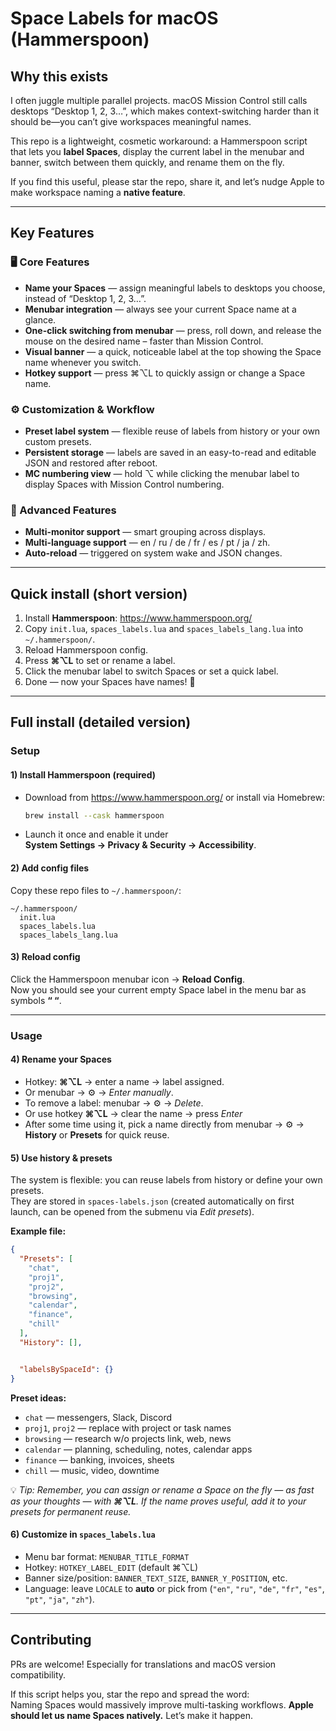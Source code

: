 # Space Labels for macOS (Hammerspoon)

## Why this exists
I often juggle multiple parallel projects. macOS Mission Control still calls desktops “Desktop 1, 2, 3…”, which makes context-switching harder than it should be—you can’t give workspaces meaningful names.

This repo is a lightweight, cosmetic workaround: a Hammerspoon script that lets you **label Spaces**, display the current label in the menubar and banner, switch between them quickly, and rename them on the fly.

If you find this useful, please star the repo, share it, and let’s nudge Apple to make workspace naming a **native feature**.

---

## Key Features

### 🖥 Core Features
- **Name your Spaces** — assign meaningful labels to desktops you choose, instead of “Desktop 1, 2, 3…”.  
- **Menubar integration** — always see your current Space name at a glance.  
- **One-click switching from menubar** — press, roll down, and release the mouse on the desired name – faster than Mission Control.
- **Visual banner** — a quick, noticeable label at the top showing the Space name whenever you switch.
- **Hotkey support** — press ⌘⌥L to quickly assign or change a Space name.  

### ⚙️ Customization & Workflow
- **Preset label system** — flexible reuse of labels from history or your own custom presets. 
- **Persistent storage** — labels are saved in an easy-to-read and editable JSON and restored after reboot. 
- **MC numbering view** — hold ⌥ while clicking the menubar label to display Spaces with Mission Control numbering.

### 🚀 Advanced Features
- **Multi-monitor support** — smart grouping across displays.
- **Multi-language support** — en / ru / de / fr / es / pt / ja / zh.
- **Auto-reload** — triggered on system wake and JSON changes.

---

## Quick install (short version)

1. Install **Hammerspoon**: <https://www.hammerspoon.org/>  
2. Copy `init.lua`, `spaces_labels.lua` and `spaces_labels_lang.lua` into `~/.hammerspoon/`.  
3. Reload Hammerspoon config.  
4. Press **⌘⌥L** to set or rename a label.  
5. Click the menubar label to switch Spaces or set a quick label.
6. Done — now your Spaces have names! 🎉

---

## Full install (detailed version)

### Setup

#### 1) Install **Hammerspoon** (required)
- Download from <https://www.hammerspoon.org/> or install via Homebrew:
  ```bash
  brew install --cask hammerspoon
  ```
- Launch it once and enable it under  
  **System Settings → Privacy & Security → Accessibility**.

#### 2) Add config files
Copy these repo files to `~/.hammerspoon/`:
```
~/.hammerspoon/
  init.lua
  spaces_labels.lua
  spaces_labels_lang.lua
```

#### 3) Reload config
Click the Hammerspoon menubar icon → **Reload Config**.  
Now you should see your current empty Space label in the menu bar as symbols **“ “**.

---

### Usage

#### 4) Rename your Spaces
- Hotkey: **⌘⌥L** → enter a name → label assigned.  
- Or menubar → ⚙ → *Enter manually*.  
- To remove a label: menubar → ⚙ → *Delete*.
- Or use hotkey **⌘⌥L** → clear the name → press *Enter*
- After some time using it, pick a name directly from menubar → ⚙ → **History** or **Presets** for quick reuse.

#### 5) Use history & presets
The system is flexible: you can reuse labels from history or define your own presets.  
They are stored in `spaces-labels.json` (created automatically on first launch, can be opened from the submenu via *Edit presets*).

**Example file:**
```json
{
  "Presets": [
    "chat",
    "proj1",
    "proj2",
    "browsing",
    "calendar",
    "finance",
    "chill"
  ],
  "History": [],


  "labelsBySpaceId": {}
}
```

**Preset ideas:**
- `chat` — messengers, Slack, Discord  
- `proj1`, `proj2` — replace with project or task names  
- `browsing` — research w/o projects link, web, news  
- `calendar` — planning, scheduling, notes, calendar apps  
- `finance` — banking, invoices, sheets  
- `chill` — music, video, downtime  

💡 *Tip: Remember, you can assign or rename a Space on the fly — as fast as your thoughts — with **⌘⌥L**. If the name proves useful, add it to your presets for permanent reuse.*  

#### 6) Customize in `spaces_labels.lua`
- Menu bar format: `MENUBAR_TITLE_FORMAT`  
- Hotkey: `HOTKEY_LABEL_EDIT` (default ⌘⌥L)  
- Banner size/position: `BANNER_TEXT_SIZE`, `BANNER_Y_POSITION`, etc.  
- Language: leave `LOCALE` to **auto** or pick from (`"en"`, `"ru"`, `"de"`, `"fr"`, `"es"`, `"pt"`, `"ja"`, `"zh"`).

---

## Contributing
PRs are welcome! Especially for translations and macOS version compatibility.  

If this script helps you, star the repo and spread the word:  
Naming Spaces would massively improve multi-tasking workflows. **Apple should let us name Spaces natively.** Let’s make it happen.

